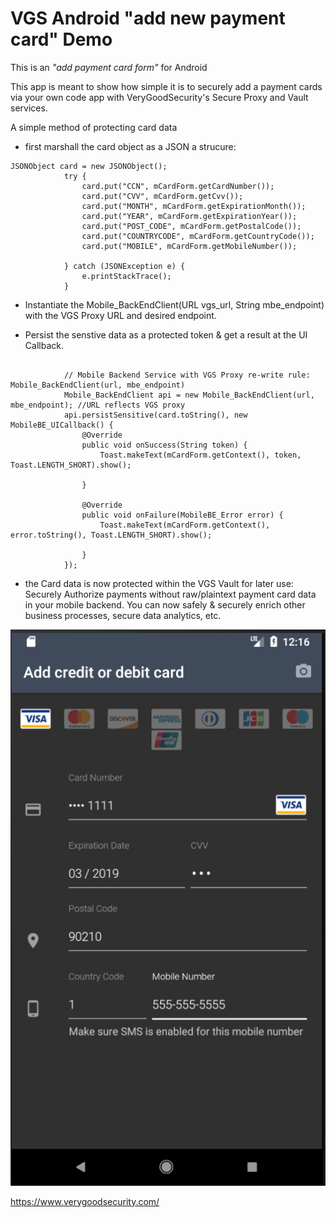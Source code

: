 # VGS Android "add new payment card" Demo

This is an *"add payment card form"* for Android

This app is meant to show how simple it is to securely add a payment cards via your own code
app with VeryGoodSecurity's Secure Proxy and Vault services.


A simple method of protecting card data 
- first marshall the card object as a JSON a strucure: 

```
JSONObject card = new JSONObject();
            try {
                card.put("CCN", mCardForm.getCardNumber());
                card.put("CVV", mCardForm.getCvv());
                card.put("MONTH", mCardForm.getExpirationMonth());
                card.put("YEAR", mCardForm.getExpirationYear());
                card.put("POST_CODE", mCardForm.getPostalCode());
                card.put("COUNTRYCODE", mCardForm.getCountryCode());
                card.put("MOBILE", mCardForm.getMobileNumber());

            } catch (JSONException e) {
                e.printStackTrace();
            }
```

- Instantiate the Mobile_BackEndClient(URL vgs_url, String mbe_endpoint) with the VGS Proxy URL and desired endpoint.    

- Persist the senstive data as a protected token & get a result at the UI Callback.  


```

            // Mobile Backend Service with VGS Proxy re-write rule: Mobile_BackEndClient(url, mbe_endpoint)
            Mobile_BackEndClient api = new Mobile_BackEndClient(url, mbe_endpoint); //URL reflects VGS proxy
            api.persistSensitive(card.toString(), new MobileBE_UICallback() {
                @Override
                public void onSuccess(String token) {
                    Toast.makeText(mCardForm.getContext(), token, Toast.LENGTH_SHORT).show();

                }

                @Override
                public void onFailure(MobileBE_Error error) {
                    Toast.makeText(mCardForm.getContext(), error.toString(), Toast.LENGTH_SHORT).show();

                }
            });
```

- the Card data is now protected within the VGS Vault for later use: Securely Authorize payments without raw/plaintext payment card data in your mobile backend. You can now safely & securely enrich other business processes, secure data analytics, etc. 

![Add Card Dialog](./docs/add_card_form.png)

https://www.verygoodsecurity.com/

